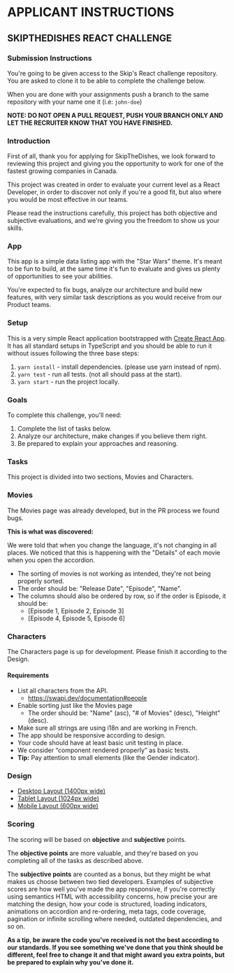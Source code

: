 # APPLICANT INSTRUCTIONS

## SKIPTHEDISHES REACT CHALLENGE

### Submission Instructions

You're going to be given access to the Skip's React challenge repository. You are asked to clone it to be able to complete the challenge below.

When you are done with your assignments push a branch to the same repository with your name one it (i.e: `john-doe`)

**NOTE: DO NOT OPEN A PULL REQUEST, PUSH YOUR BRANCH ONLY AND LET THE RECRUITER KNOW THAT YOU HAVE FINISHED.**

### Introduction

First of all, thank you for applying for SkipTheDishes, we look forward to reviewing this project and giving you the opportunity to work for one of the fastest growing companies in Canada.

This project was created in order to evaluate your current level as a React Developer, in order to discover not only if you're a good fit, but also where you would be most effective in our teams.

Please read the instructions carefully, this project has both objective and subjective evaluations, and we're giving you the freedom to show us your skills.

### App

This app is a simple data listing app with the "Star Wars" theme. It's meant to be fun to build, at the same time it's fun to evaluate and gives us plenty of opportunities to see your abilities.

You're expected to fix bugs, analyze our architecture and build new features, with very similar task descriptions as you would receive from our Product teams.

### Setup

This is a very simple React application bootstrapped with [Create React App](https://github.com/facebook/create-react-app). It has all standard setups in TypeScript and you should be able to run it without issues following the three base steps:

1. `yarn install` - install dependencies. (please use yarn instead of npm).
2. `yarn test` - run all tests. (not all should pass at the start).
3. `yarn start` - run the project locally.

### Goals

To complete this challenge, you'll need:

1. Complete the list of tasks below.
2. Analyze our architecture, make changes if you believe them right.
3. Be prepared to explain your approaches and reasoning.

### Tasks

This project is divided into two sections, Movies and Characters.

### Movies

The Movies page was already developed, but in the PR process we found bugs.

**This is what was discovered:**

We were told that when you change the language, it's not changing in all places. We noticed that this is happening with the "Details" of each movie when you open the accordion.

- The sorting of movies is not working as intended, they're not being properly sorted.
- The order should be: "Release Date", "Episode", "Name".
- The columns should also be ordered by row, so if the order is Episode, it should be:
  - [Episode 1, Episode 2, Episode 3]
  - [Episode 4, Episode 5, Episode 6]

### Characters

The Characters page is up for development. Please finish it according to the Design.

#### Requirements

- List all characters from the API.
  - https://swapi.dev/documentation#people
- Enable sorting just like the Movies page
  - The order should be: "Name" (asc), "# of Movies" (desc), "Height" (desc).
- Make sure all strings are using i18n and are working in French.
- The app should be responsive according to design.
- Your code should have at least basic unit testing in place.
- We consider “component rendered properly” as basic tests.
- **Tip:** Pay attention to small elements (like the Gender indicator).

### Design

- [Desktop Layout (1400px wide)](https://static.skipthedishes.com/devskiller/characters_desktop.png)
- [Tablet Layout (1024px wide)](https://static.skipthedishes.com/devskiller/characters_tablet.png)
- [Mobile Layout (600px wide)](https://static.skipthedishes.com/devskiller/characters_mobile.png)

### Scoring

The scoring will be based on **objective** and **subjective** points.

The **objective points** are more valuable, and they're based on you completing all of the tasks as described above.

The **subjective points** are counted as a bonus, but they might be what makes us choose between two tied developers. Examples of subjective scores are how well you've made the app responsive, if you're correctly using semantics HTML with accessibility concerns, how precise your are matching the design, how your code is structured, loading indicators, animations on accordion and re-ordering, meta tags, code coverage, pagination or infinite scrolling where needed, outdated dependencies, and so on.

**As a tip, be aware the code you've received is not the best according to our standards. If you see something we've done that you think should be different, feel free to change it and that might award you extra points, but be prepared to explain why you've done it.**
